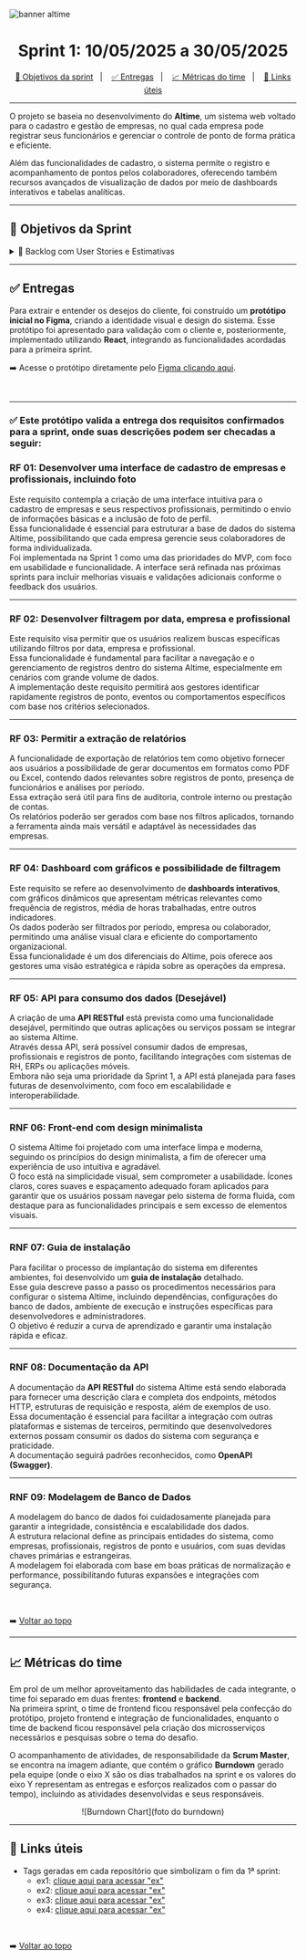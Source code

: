 ![banner altime](https://github.com/user-attachments/assets/67ebd3ee-6f1e-4ba8-83ea-7d849f34c1e8)

<div align="center">

</div>

<span id="topo">

<h1 align="center">Sprint 1: 10/05/2025 a 30/05/2025</h1>

<p align="center">
    <a href="#objetivos">🎯 Objetivos da sprint</a> &nbsp |&nbsp &nbsp
    <a href="#entregas">✅ Entregas</a> &nbsp |&nbsp &nbsp
    <a href="#metricas">📈 Métricas do time</a> &nbsp |&nbsp &nbsp
    <a href="#links">🔗 Links úteis</a>
</p>

---

O projeto se baseia no desenvolvimento do **Altime**, um sistema web voltado para o cadastro e gestão de empresas, no qual cada empresa pode registrar seus funcionários e gerenciar o controle de ponto de forma prática e eficiente.

Além das funcionalidades de cadastro, o sistema permite o registro e acompanhamento de pontos pelos colaboradores, oferecendo também recursos avançados de visualização de dados por meio de dashboards interativos e tabelas analíticas.

---

<span id="objetivos">

## 🎯 Objetivos da Sprint

<details>
<summary>🔽 Backlog com User Stories e Estimativas</summary>

<br>

| Rank | Requisito Funcional | User Story | Estimativa | Sprint | Critério de Aceitação |
|-------|---------------------|------------|------------|--------|----------------------|
| 1  | RF1                 | Eu, enquanto usuário do sistema quero cadastrar as empresas e funcionários no sistema para que seja possível realizar o controle do projeto | 10h | 1 | O sistema deve permitir o cadastro de empresas e funcionários com campos obrigatórios, garantindo a persistência das informações no banco de dados. |
| 2  | RNF4                | Eu, enquanto Administrador do sistema quero que tenha um banco de dados que será aonde irá ser armazenado todas as informações do sistema | 12h | 1 | Deve haver um banco de dados estruturado, seguro e otimizado para armazenar todas as informações essenciais do sistema. |
| 3  | RF3                 | Eu, enquanto usuário do sistema quero que seja possível extrair os relatórios de forma manual em formato pdf e csv para trabalhar com os dados de outra maneira | 8h | 1 | O sistema deve disponibilizar a extração de relatórios em PDF e CSV, permitindo a seleção de filtros antes da geração do arquivo. |
| 4  | RNF2, RNF3          | Eu, enquanto administrador do sistema quero que tenha um guia de instalação e uso para o usuário para que o sistema possa ser utilizado por diversos usuários distintos | 6h | 1 | Deve existir um manual de instalação e um guia de uso detalhado, contendo instruções passo a passo. |

</details>

---

<span id="entregas">

## ✅ Entregas

Para extrair e entender os desejos do cliente, foi construído um **protótipo inicial no Figma**, criando a identidade visual e design do sistema. Esse protótipo foi apresentado para validação com o cliente e, posteriormente, implementado utilizando **React**, integrando as funcionalidades acordadas para a primeira sprint.

➡️ Acesse o protótipo diretamente pelo [Figma clicando aqui](https://www.figma.com/board/fyhWp4Ji3oQa5PNxootLjf/DenariusData---Sistema-de-Registro-de-Pontos?node-id=0-1&p=f&t=zvkWaiQgHAmyolei-0).

<br>

---

### ✅ Este protótipo valida a entrega dos requisitos confirmados para a sprint, onde suas descrições podem ser checadas a seguir:

### **RF 01**: Desenvolver uma interface de cadastro de empresas e profissionais, incluindo foto  
Este requisito contempla a criação de uma interface intuitiva para o cadastro de empresas e seus respectivos profissionais, permitindo o envio de informações básicas e a inclusão de foto de perfil.  
Essa funcionalidade é essencial para estruturar a base de dados do sistema Altime, possibilitando que cada empresa gerencie seus colaboradores de forma individualizada.  
Foi implementada na Sprint 1 como uma das prioridades do MVP, com foco em usabilidade e funcionalidade. A interface será refinada nas próximas sprints para incluir melhorias visuais e validações adicionais conforme o feedback dos usuários.

---

### **RF 02**: Desenvolver filtragem por data, empresa e profissional  
Este requisito visa permitir que os usuários realizem buscas específicas utilizando filtros por data, empresa e profissional.  
Essa funcionalidade é fundamental para facilitar a navegação e o gerenciamento de registros dentro do sistema Altime, especialmente em cenários com grande volume de dados.  
A implementação deste requisito permitirá aos gestores identificar rapidamente registros de ponto, eventos ou comportamentos específicos com base nos critérios selecionados.

---

### **RF 03**: Permitir a extração de relatórios  
A funcionalidade de exportação de relatórios tem como objetivo fornecer aos usuários a possibilidade de gerar documentos em formatos como PDF ou Excel, contendo dados relevantes sobre registros de ponto, presença de funcionários e análises por período.  
Essa extração será útil para fins de auditoria, controle interno ou prestação de contas.  
Os relatórios poderão ser gerados com base nos filtros aplicados, tornando a ferramenta ainda mais versátil e adaptável às necessidades das empresas.

---

### **RF 04**: Dashboard com gráficos e possibilidade de filtragem  
Este requisito se refere ao desenvolvimento de **dashboards interativos**, com gráficos dinâmicos que apresentam métricas relevantes como frequência de registros, média de horas trabalhadas, entre outros indicadores.  
Os dados poderão ser filtrados por período, empresa ou colaborador, permitindo uma análise visual clara e eficiente do comportamento organizacional.  
Essa funcionalidade é um dos diferenciais do Altime, pois oferece aos gestores uma visão estratégica e rápida sobre as operações da empresa.

---

### **RF 05**: API para consumo dos dados (Desejável)  
A criação de uma **API RESTful** está prevista como uma funcionalidade desejável, permitindo que outras aplicações ou serviços possam se integrar ao sistema Altime.  
Através dessa API, será possível consumir dados de empresas, profissionais e registros de ponto, facilitando integrações com sistemas de RH, ERPs ou aplicações móveis.  
Embora não seja uma prioridade da Sprint 1, a API está planejada para fases futuras de desenvolvimento, com foco em escalabilidade e interoperabilidade.

---

### **RNF 06**: Front-end com design minimalista  
O sistema Altime foi projetado com uma interface limpa e moderna, seguindo os princípios do design minimalista, a fim de oferecer uma experiência de uso intuitiva e agradável.  
O foco está na simplicidade visual, sem comprometer a usabilidade. Ícones claros, cores suaves e espaçamento adequado foram aplicados para garantir que os usuários possam navegar pelo sistema de forma fluida, com destaque para as funcionalidades principais e sem excesso de elementos visuais.

---

### **RNF 07**: Guia de instalação  
Para facilitar o processo de implantação do sistema em diferentes ambientes, foi desenvolvido um **guia de instalação** detalhado.  
Esse guia descreve passo a passo os procedimentos necessários para configurar o sistema Altime, incluindo dependências, configurações do banco de dados, ambiente de execução e instruções específicas para desenvolvedores e administradores.  
O objetivo é reduzir a curva de aprendizado e garantir uma instalação rápida e eficaz.

---

### **RNF 08**: Documentação da API  
A documentação da **API RESTful** do sistema Altime está sendo elaborada para fornecer uma descrição clara e completa dos endpoints, métodos HTTP, estruturas de requisição e resposta, além de exemplos de uso.  
Essa documentação é essencial para facilitar a integração com outras plataformas e sistemas de terceiros, permitindo que desenvolvedores externos possam consumir os dados do sistema com segurança e praticidade.  
A documentação seguirá padrões reconhecidos, como **OpenAPI (Swagger)**.

---

### **RNF 09**: Modelagem de Banco de Dados  
A modelagem do banco de dados foi cuidadosamente planejada para garantir a integridade, consistência e escalabilidade dos dados.  
A estrutura relacional define as principais entidades do sistema, como empresas, profissionais, registros de ponto e usuários, com suas devidas chaves primárias e estrangeiras.  
A modelagem foi elaborada com base em boas práticas de normalização e performance, possibilitando futuras expansões e integrações com segurança.

<br>

➡️ [Voltar ao topo](#topo)

---

<span id="metricas">

## 📈 Métricas do time

Em prol de um melhor aproveitamento das habilidades de cada integrante, o time foi separado em duas frentes: **frontend** e **backend**.  
Na primeira sprint, o time de frontend ficou responsável pela confecção do protótipo, projeto frontend e integração de funcionalidades, enquanto o time de backend ficou responsável pela criação dos microsserviços necessários e pesquisas sobre o tema do desafio.

O acompanhamento de atividades, de responsabilidade da **Scrum Master**, se encontra na imagem adiante, que contém o gráfico **Burndown** gerado pela equipe (onde o eixo X são os dias trabalhados na sprint e os valores do eixo Y representam as entregas e esforços realizados com o passar do tempo), incluindo as atividades desenvolvidas e seus responsáveis.

<div align="center">

![Burndown Chart](foto do burndown)

</div>

---

<span id="links">

## 🔗 Links úteis

- Tags geradas em cada repositório que simbolizam o fim da 1ª sprint:
  - ex1: [clique aqui para acessar "ex"](linkaqui)
  - ex2: [clique aqui para acessar "ex"](linkaqui)
  - ex3: [clique aqui para acessar "ex"](linkaqui)
  - ex4: [clique aqui para acessar "ex"](linkaqui)

<br>

➡️ [Voltar ao topo](#topo)
